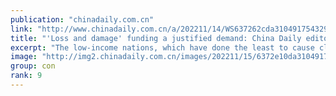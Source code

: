 ```yaml
---
publication: "chinadaily.com.cn"
link: "http://www.chinadaily.com.cn/a/202211/14/WS637262cda310491754329a57.html"
title: "'Loss and damage' funding a justified demand: China Daily editorial"
excerpt: "The low-income nations, which have done the least to cause climate change, often bear the brunt of the disastrous consequences of global warming ranging from floods, hurricanes to sea-level rises. The"
image: "http://img2.chinadaily.com.cn/images/202211/15/6372e10da31049178c90aadd.jpeg"
group: con
rank: 9
---
```

